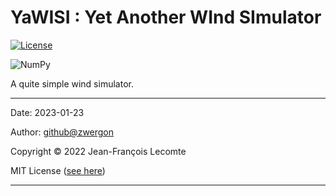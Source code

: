# YaWISI : Yet Another WInd SImulator

[![License](https://img.shields.io/badge/license-MIT-white)](
    https://stringfixer.com/fr/MIT_license)

![NumPy](https://img.shields.io/badge/numpy-%23013243.svg?style=for-the-badge&logo=numpy&logoColor=white)

A quite simple wind simulator.



---

Date: 2023-01-23

Author: [github@zwergon](https://github.com/zwergon)

Copyright © 2022 Jean-François Lecomte

MIT License ([see here](LICENSE.md))

---

